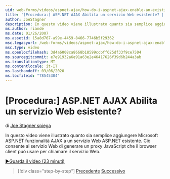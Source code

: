 ```yaml
---
uid: web-forms/videos/aspnet-ajax/how-do-i-aspnet-ajax-enable-an-existing-web-service
title: '[Procedura:] ASP.NET AJAX Abilita un servizio Web esistente? | Microsoft Docs'
author: JoeStagner
description: In questo video viene illustrato quanto sia semplice aggiungere Microsoft ASP.NET funzionalità AJAX a un servizio Web ASP.NET esistente. Questo consente al servizio Web di gene...
ms.author: riande
ms.date: 01/26/2007
ms.assetid: 15a8d767-a99e-4459-8466-7746b5f29362
msc.legacyurl: /web-forms/videos/aspnet-ajax/how-do-i-aspnet-ajax-enable-an-existing-web-service
msc.type: video
ms.openlocfilehash: 3d4a6008ca8668b18599ccbff625df33f9ce7504
ms.sourcegitcommit: e7e91932a6e91a63e2e46417626f39d6b244a3ab
ms.translationtype: MT
ms.contentlocale: it-IT
ms.lasthandoff: 03/06/2020
ms.locfileid: "78545304"
---
```

# <a name="how-do-i-aspnet-ajax-enable-an-existing-web-service"></a>[Procedura:] ASP.NET AJAX Abilita un servizio Web esistente?

di [Joe Stagner spiega](https://github.com/JoeStagner)

In questo video viene illustrato quanto sia semplice aggiungere Microsoft ASP.NET funzionalità AJAX a un servizio Web ASP.NET esistente. Ciò consente al servizio Web di generare un proxy JavaScript che il browser client può usare per chiamare il servizio Web.

[&#9654;Guarda il video (23 minuti)](https://channel9.msdn.com/Blogs/ASP-NET-Site-Videos/how-do-i-aspnet-ajax-enable-an-existing-web-service)

> [!div class="step-by-step"]
> [Precedente](how-do-i-add-aspnet-ajax-features-to-an-existing-web-application.md)
> [Successivo](how-do-i-use-the-aspnet-ajax-client-library-controls.md)
